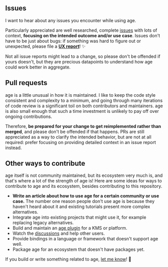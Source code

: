 ## Issues

I want to hear about any issues you encounter while using age.

Particularly appreciated are well researched, complete [issues](https://github.com/FiloSottile/age/issues/new/choose) with lots of context, **focusing on the intended outcome and/or use case**. Issues don't have to be just about bugs: if something was hard to figure out or unexpected, please file a **[UX report](https://github.com/FiloSottile/age/discussions/new?category=UX-reports)**! ✨

Not all issue reports might lead to a change, so please don't be offended if yours doesn't, but they are precious datapoints to understand how age could work better in aggregate.

## Pull requests

age is a little unusual in how it is maintained. I like to keep the code style consistent and complexity to a minimum, and going through many iterations of code review is a significant toil on both contributors and maintainers. age is also small enough that such a time investment is unlikely to pay off over ongoing contributions.

Therefore, **be prepared for your change to get reimplemented rather than merged**, and please don't be offended if that happens. PRs are still appreciated as a way to clarify the intended behavior, but are not at all required: prefer focusing on providing detailed context in an issue report instead.

<!-- ## Feature requests

age is small, simple, and config-free by design. A lot of effort is put into resisting scope creep and enabling use cases by integrating and interoperating well with other projects rather than by adding features.

In particular, I'm unlikely to merge into the main repo anything I don't use myself, as I would not be the best person to maintain it. However, I'm always happy to discuss, learn about, and link to any age-related project! -->

## Other ways to contribute

age itself is not community maintained, but its ecosystem very much is, and that's where a lot of the strength of age is! Here are some ideas for ways to contribute to age and its ecosystem, besides contributing to this repository.

* **Write an article about how to use age for a certain community or use case.** The number one reason people don't use age is because they haven't heard about it and existing tutorials present more complex alternatives.
* Integrate age into existing projects that might use it, for example replacing legacy alternatives.
* Build and maintain an [age plugin](https://c2sp.org/age-plugin) for a KMS or platform.
* Watch the [discussions](https://github.com/FiloSottile/age/discussions) and help other users.
* Provide bindings in a language or framework that doesn't support age well.
* Package age for an ecosystem that doesn't have packages yet.

If you build or write something related to age, [let me know](https://github.com/FiloSottile/age/discussions/new?category=general)! 💖
